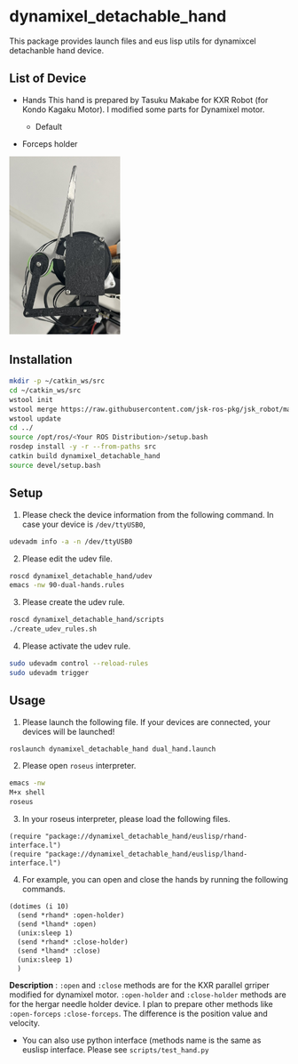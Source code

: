 # dynamixel_detachable_hand
This package provides launch files and eus lisp utils for dynamixcel detachanble hand device.

## List of Device
- Hands
This hand is prepared by Tasuku Makabe for KXR Robot (for Kondo Kagaku Motor). I modified some parts for Dynamixel motor.
  - Default

- Forceps holder
<img src="./figs/real_holder.jpg" width="200">

## Installation
```bash
mkdir -p ~/catkin_ws/src
cd ~/catkin_ws/src
wstool init
wstool merge https://raw.githubusercontent.com/jsk-ros-pkg/jsk_robot/master/jsk_hand/dynamixel_detachable_hand/dynamixel_detachable_hand_usr.rosinstall
wstool update
cd ../
source /opt/ros/<Your ROS Distribution>/setup.bash
rosdep install -y -r --from-paths src
catkin build dynamixel_detachable_hand
source devel/setup.bash
```

## Setup
1. Please check the device information from the following command. In case your device is `/dev/ttyUSB0`,
```bash
udevadm info -a -n /dev/ttyUSB0
```

2. Please edit the udev file.
```bash
roscd dynamixel_detachable_hand/udev
emacs -nw 90-dual-hands.rules
```

3. Please create the udev rule.
```bash
roscd dynamixel_detachable_hand/scripts
./create_udev_rules.sh
```

4. Please activate the udev rule.
```bash
sudo udevadm control --reload-rules
sudo udevadm trigger
```

## Usage
1. Please launch the following file. If your devices are connected, your devices will be launched!
```bash
roslaunch dynamixel_detachable_hand dual_hand.launch
```

2. Please open `roseus` interpreter.
```bash
emacs -nw
M+x shell
roseus
```

3. In your roseus interpreter, please load the following files. 
```roseus
(require "package://dynamixel_detachable_hand/euslisp/rhand-interface.l")
(require "package://dynamixel_detachable_hand/euslisp/lhand-interface.l")
```

4. For example, you can open and close the hands by running the following commands.
```roseus
(dotimes (i 10)
  (send *rhand* :open-holder)
  (send *lhand* :open)
  (unix:sleep 1)
  (send *rhand* :close-holder)
  (send *lhand* :close)
  (unix:sleep 1)
  )
```

**Description** :
`:open` and `:close` methods are for the KXR parallel grriper modified for dynamixel motor. `:open-holder` and `:close-holder` methods are for the hergar needle holder device. I plan to prepare other methods like `:open-forceps` `:close-forceps`. The difference is the position value and velocity.

- You can also use python interface (methods name is the same as euslisp interface.
Please see `scripts/test_hand.py`
